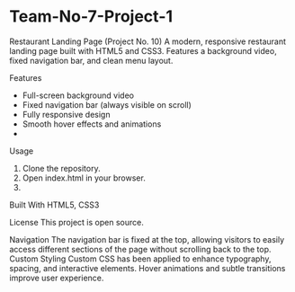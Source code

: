 # Team-No-7-Project-1

Restaurant Landing Page (Project No. 10)
A modern, responsive restaurant landing page built with HTML5 and CSS3. Features a background video, fixed navigation bar, and clean menu layout.

Features
- Full-screen background video
- Fixed navigation bar (always visible on scroll)
- Fully responsive design
- Smooth hover effects and animations
- 
Usage
1. Clone the repository.
2. Open index.html in your browser.
3. 
Built With
HTML5, CSS3

License
This project is open source.

Navigation
The navigation bar is fixed at the top, allowing visitors to easily access different sections of the page without scrolling back to the top.
Custom Styling
Custom CSS has been applied to enhance typography, spacing, and interactive elements. Hover animations and subtle transitions improve user experience.


